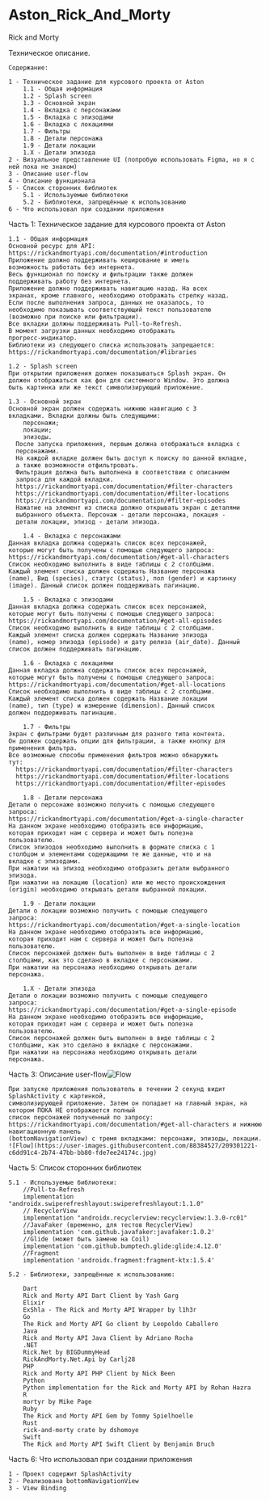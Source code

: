 # Aston_Rick_And_Morty

Rick and Morty

Техническое описание.

    Содержание:

    1 - Техническое задание для курсового проекта от Aston
        1.1 - Общая информация
        1.2 - Splash screen
        1.3 - Основной экран
        1.4 - Вкладка с персонажами
        1.5 - Вкладка с эпизодами
        1.6 - Вкладка с локациями
        1.7 - Фильтры
        1.8 - Детали персонажа
        1.9 - Детали локации
        1.X - Детали эпизода
    2 - Визуальное представление UI (попробую использовать Figma, но я с ней пока не знаком)
    3 - Описание user-flow
    4 - Описание функционала
    5 - Список сторонних библиотек
        5.1 - Используемые библиотеки
        5.2 - Библиотеки, запрещённые к использованию
    6 - Что использовал при создании приложения

Часть 1: Техническое задание для курсового проекта от Aston

    1.1 - Общая информация
    Основной ресурс для API:
    https://rickandmortyapi.com/documentation/#introduction
    Приложение должно поддерживать кеширование и иметь
    возможность работать без интернета.
    Весь функционал по поиску и фильтрации также должен
    поддерживать работу без интернета.
    Приложение должно поддерживать навигацию назад. На всех
    экранах, кроме главного, необходимо отображать стрелку назад.
    Если после выполнения запроса, данных не оказалось, то
    необходимо показывать соответствующий текст пользователю
    (возможно при поиске или фильтрации).
    Все вкладки должны поддерживать Pull-to-Refresh.
    В момент загрузки данных необходимо отображать
    прогресс-индикатор.
    Библиотеки из следующего списка использовать запрещается:
    https://rickandmortyapi.com/documentation/#libraries

    1.2 - Splash screen
    При открытии приложения должен показываться Splash экран. Он
    должен отображаться как фон для системного Window. Это должна
    быть картинка или же текст символизирующий приложение.

    1.3 - Основной экран
    Основной экран должен содержать нижнюю навигацию с 3
    вкладками. Вкладки должны быть следующими:
        персонажи;
        локации;
        эпизоды.
      После запуска приложения, первым должна отображаться вкладка с
      персонажами.
      На каждой вкладке должен быть доступ к поиску по данной вкладке,
      а также возможности отфильтровать.
      Фильтрация должна быть выполнена в соответствии с описанием
      запроса для каждой вкладки.
      https://rickandmortyapi.com/documentation/#filter-characters
      https://rickandmortyapi.com/documentation/#filter-locations
      https://rickandmortyapi.com/documentation/#filter-episodes
      Нажатие на элемент из списка должно открывать экран с деталями
      выбранного объекта. Персонаж - детали персонажа, локация -
      детали локации, эпизод - детали эпизода.
    
        1.4 - Вкладка с персонажами
    Данная вкладка должна содержать список всех персонажей,
    которые могут быть получены с помощью следующего запроса:
    https://rickandmortyapi.com/documentation/#get-all-characters
    Список необходимо выполнить в виде таблицы с 2 столбцами.
    Каждый элемент списка должен содержать Название персонажа
    (name), Вид (species), статус (status), пол (gender) и картинку
    (image). Данный список должен поддерживать пагинацию.
    
        1.5 - Вкладка с эпизодами
    Данная вкладка должна содержать список всех персонажей,
    которые могут быть получены с помощью следующего запроса:
    https://rickandmortyapi.com/documentation/#get-all-episodes
    Список необходимо выполнить в виде таблицы с 2 столбцами.
    Каждый элемент списка должен содержать Название эпизода
    (name), номер эпизода (episode) и дату релиза (air_date). Данный
    список должен поддерживать пагинацию.
    
        1.6 - Вкладка с локациями
    Данная вкладка должна содержать список всех персонажей,
    которые могут быть получены с помощью следующего запроса:
    https://rickandmortyapi.com/documentation/#get-all-locations
    Список необходимо выполнить в виде таблицы с 2 столбцами.
    Каждый элемент списка должен содержать Название локации
    (name), тип (type) и измерение (dimension). Данный список
    должен поддерживать пагинацию.
    
        1.7 - Фильтры
    Экран с фильтрами будет различным для разного типа контента.
    Он должен содержать опции для фильтрации, а также кнопку для
    применения фильтра.
    Все возможные способы применения фильтров можно обнаружить
    тут:
      https://rickandmortyapi.com/documentation/#filter-characters
      https://rickandmortyapi.com/documentation/#filter-locations
      https://rickandmortyapi.com/documentation/#filter-episodes
    
        1.8 - Детали персонажа
    Детали о персонаже возможно получить с помощью следующего
    запроса:
    https://rickandmortyapi.com/documentation/#get-a-single-character
    На данном экране необходимо отобразить всю информацию,
    которая приходит нам с сервера и может быть полезна
    пользователю.
    Список эпизодов необходимо выполнить в формате списка с 1
    столбцом и элементами содержащими те же данные, что и на
    вкладке с эпизодами.
    При нажатии на эпизод необходимо отобразить детали выбранного
    эпизода.
    При нажатии на локацию (location) или же место происхождения
    (origin) необходимо открывать детали выбранной локации.
    
        1.9 - Детали локации
    Детали о локации возможно получить с помощью следующего
    запроса:
    https://rickandmortyapi.com/documentation/#get-a-single-location
    На данном экране необходимо отобразить всю информацию,
    которая приходит нам с сервера и может быть полезна
    пользователю.
    Список персонажей должен быть выполнен в виде таблицы с 2
    столбцами, как это сделано в вкладке с персонажами.
    При нажатии на персонажа необходимо открывать детали
    персонажа.
    
        1.X - Детали эпизода
    Детали о локации возможно получить с помощью следующего
    запроса:
    https://rickandmortyapi.com/documentation/#get-a-single-episode
    На данном экране необходимо отобразить всю информацию,
    которая приходит нам с сервера и может быть полезна
    пользователю.
    Список персонажей должен быть выполнен в виде таблицы с 2
    столбцами, как это сделано в вкладке с персонажами.
    При нажатии на персонажа необходимо открывать детали
    персонажа.


Часть 3: Описание user-flow![Flow](https://user-images.githubusercontent.com/88384527/209301349-838fcb95-55e7-4a7e-8205-4224cb4aeb19.jpg)


    При запуске приложения пользователь в течении 2 секунд видит SplashActivity с картинкой, 
    символизирующей приложение. Затем он попадает на главный экран, на котором ПОКА НЕ отображается полный
    список персонажей полученный по запросу: 
    https://rickandmortyapi.com/documentation/#get-all-characters и нижнюю навигационную панель
    (bottomNavigationView) с тремя вкладками: персонажи, эпизоды, локации.
    ![Flow](https://user-images.githubusercontent.com/88384527/209301221-c6dd91c4-2b74-47bb-bb80-fde7ee24174c.jpg)


Часть 5: Список сторонних библиотек

    5.1 - Используемые библиотеки:
        //Pull-to-Refresh
        implementation "androidx.swiperefreshlayout:swiperefreshlayout:1.1.0"
        // RecyclerView
        implementation "androidx.recyclerview:recyclerview:1.3.0-rc01"
        //JavaFaker (временно, для тестов RecyclerView)
        implementation 'com.github.javafaker:javafaker:1.0.2'
        //Glide (может быть заменю на Coil)
        implementation 'com.github.bumptech.glide:glide:4.12.0'
        //Fragment
        implementation 'androidx.fragment:fragment-ktx:1.5.4'

    5.2 - Библиотеки, запрещённые к использованию:

        Dart
        Rick and Morty API Dart Client by Yash Garg
        Elixir
        ExShla - The Rick and Morty API Wrapper by l1h3r
        Go
        The Rick and Morty API Go client by Leopoldo Caballero
        Java
        Rick and Morty API Java Client by Adriano Rocha 
        .NET
        Rick.Net by BIGDummyHead
        RickAndMorty.Net.Api by Carlj28
        PHP
        Rick and Morty API PHP Client by Nick Been 
        Python
        Python implementation for the Rick and Morty API by Rohan Hazra
        R
        mortyr by Mike Page 
        Ruby
        The Rick and Morty API Gem by Tommy Spielhoelle
        Rust
        rick-and-morty crate by dshomoye
        Swift
        The Rick and Morty API Swift Client by Benjamin Bruch

Часть 6: Что использовал при создании приложения

    1 - Проект содержит SplashActivity
    2 - Реализована bottomNavigationView
    3 - View Binding
